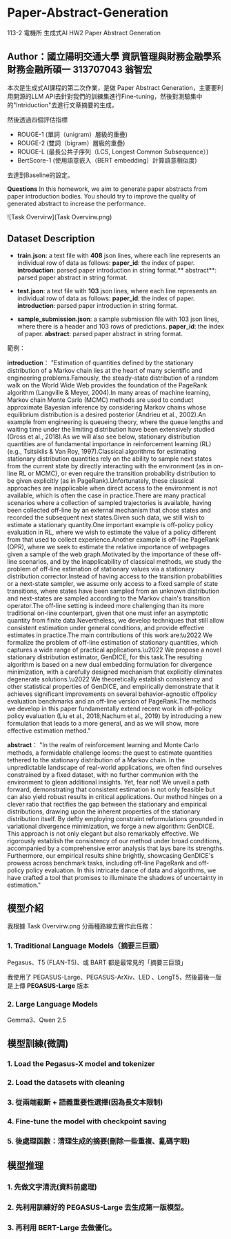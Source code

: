 # Paper-Abstract-Generation
113-2 電機所 生成式AI HW2 Paper Abstract Generation

## Author：國立陽明交通大學 資訊管理與財務金融學系財務金融所碩一 313707043 翁智宏

本次是生成式AI課程的第二次作業，是做 Paper Abstract Generation，主要要利用開源的LLM API去針對我們的訓練集進行Fine-tuning，然後對測驗集中的"Intriduction"去進行文章摘要的生成，

然後透過四個評估指標 

- ROUGE-1 (單詞（unigram）層級的重疊)
- ROUGE-2 (雙詞（bigram）層級的重疊)
- ROUGE-L (最長公共子序列（LCS, Longest Common Subsequence）)
- BertScore-1 (使用語意嵌入（BERT embedding）計算語意相似度)

去達到Baseline的設定。

**Questions**
In this homework, we aim to generate paper abstracts from paper introduction bodies. You should try to improve the quality of generated abstract to increase the performance.

![Task Overvirw](Task Overvirw.png)

## Dataset Description
-  **train.json**: a text file with **408** json lines, where each line represents an individual row of data as follows: **paper_id**: the index of paper. **introduction**: parsed paper introduction in string format.** abstract**: parsed paper abstract in string format.

-  **test.json**: a text file with **103** json lines, where each line represents an individual row of data as follows: **paper_id**: the index of paper.  **introduction**: parsed paper introduction in string format.
  
-  **sample_submission.json**: a sample submission file with 103 json lines, where there is a header and 103 rows of predictions. **paper_id**: the index of paper. **abstract**: parsed paper abstract in string format.

範例：

**introduction**：
"Estimation of quantities defined by the stationary distribution of a Markov chain lies at the heart of many scientific and engineering problems.Famously, the steady-state distribution of a random walk on the World Wide Web provides the foundation of the PageRank algorithm (Langville & Meyer, 2004).In many areas of machine learning, Markov chain Monte Carlo (MCMC) methods are used to conduct approximate Bayesian inference by considering Markov chains whose equilibrium distribution is a desired posterior (Andrieu et al., 2002).An example from engineering is queueing theory, where the queue lengths and waiting time under the limiting distribution have been extensively studied (Gross et al., 2018).As we will also see below, stationary distribution quantities are of fundamental importance in reinforcement learning (RL) (e.g., Tsitsiklis & Van Roy, 1997).Classical algorithms for estimating stationary distribution quantities rely on the ability to sample next states from the current state by directly interacting with the environment (as in on-line RL or MCMC), or even require the transition probability distribution to be given explicitly (as in PageRank).Unfortunately, these classical approaches are inapplicable when direct access to the environment is not available, which is often the case in practice.There are many practical scenarios where a collection of sampled trajectories is available, having been collected off-line by an external mechanism that chose states and recorded the subsequent next states.Given such data, we still wish to estimate a stationary quantity.One important example is off-policy policy evaluation in RL, where we wish to estimate the value of a policy different from that used to collect experience.Another example is off-line PageRank (OPR), where we seek to estimate the relative importance of webpages given a sample of the web graph.Motivated by the importance of these off-line scenarios, and by the inapplicability of classical methods, we study the problem of off-line estimation of stationary values via a stationary distribution corrector.Instead of having access to the transition probabilities or a next-state sampler, we assume only access to a fixed sample of state transitions, where states have been sampled from an unknown distribution and next-states are sampled according to the Markov chain's transition operator.The off-line setting is indeed more challenging than its more traditional on-line counterpart, given that one must infer an asymptotic quantity from finite data.Nevertheless, we develop techniques that still allow consistent estimation under general conditions, and provide effective estimates in practice.The main contributions of this work are:\u2022 We formalize the problem of off-line estimation of stationary quantities, which captures a wide range of practical applications.\u2022 We propose a novel stationary distribution estimator, GenDICE, for this task.The resulting algorithm is based on a new dual embedding formulation for divergence minimization, with a carefully designed mechanism that explicitly eliminates degenerate solutions.\u2022 We theoretically establish consistency and other statistical properties of GenDICE, and empirically demonstrate that it achieves significant improvements on several behavior-agnostic offpolicy evaluation benchmarks and an off-line version of PageRank.The methods we develop in this paper fundamentally extend recent work in off-policy policy evaluation (Liu et al., 2018;Nachum et al., 2019) by introducing a new formulation that leads to a more general, and as we will show, more effective estimation method."

**abstract**：
"In the realm of reinforcement learning and Monte Carlo methods, a formidable challenge looms: the quest to estimate quantities tethered to the stationary distribution of a Markov chain. In the unpredictable landscape of real-world applications, we often find ourselves constrained by a fixed dataset, with no further communion with the environment to glean additional insights. Yet, fear not! We unveil a path forward, demonstrating that consistent estimation is not only feasible but can also yield robust results in critical applications.  Our method hinges on a clever ratio that rectifies the gap between the stationary and empirical distributions, drawing upon the inherent properties of the stationary distribution itself. By deftly employing constraint reformulations grounded in variational divergence minimization, we forge a new algorithm: GenDICE. This approach is not only elegant but also remarkably effective.  We rigorously establish the consistency of our method under broad conditions, accompanied by a comprehensive error analysis that lays bare its strengths. Furthermore, our empirical results shine brightly, showcasing GenDICE's prowess across benchmark tasks, including off-line PageRank and off-policy policy evaluation. In this intricate dance of data and algorithms, we have crafted a tool that promises to illuminate the shadows of uncertainty in estimation."

## 模型介紹
我根據 Task Overvirw.png 分兩種路線去實作此任務：

### 1. Traditional Language Models（摘要三巨頭）

Pegasus、T5 (FLAN-T5)、或 BART 都是最常見的「摘要三巨頭」

我使用了 PEGASUS-Large、PEGASUS-ArXiv、LED 、LongT5，然後最後一版是上傳 **PEGASUS-Large** 版本


### 2. Large Language Models

Gemma3、Qwen 2.5

## 模型訓練(微調)

### 1. Load the Pegasus-X model and tokenizer

### 2. Load the datasets with cleaning

### 3. 從兩端截斷 + 語義重要性選擇(因為長文本限制)

### 4. Fine-tune the model with checkpoint saving

### 5. 後處理函數：清理生成的摘要(刪除一些重複、亂碼字眼)


## 模型推理

### 1. 先做文字清洗(資料前處理)


### 2. 先利用訓練好的 **PEGASUS-Large** 去生成第一版模型。

### 3. 再利用 **BERT-Large** 去做優化。
